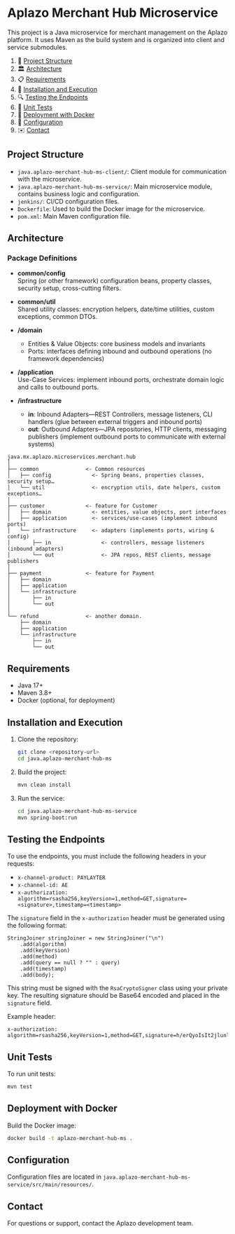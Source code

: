 # Aplazo Merchant Hub Microservice

This project is a Java microservice for merchant management on the Aplazo platform. It uses Maven as the build system and is organized into client and service submodules.

1. 📂 [Project Structure](#project-structure)  
2. 🏛️ [Architecture](#architecture)  
3. 📋 [Requirements](#requirements)  
4. 🚀 [Installation and Execution](#installation-and-execution)  
5. 🔍 [Testing the Endpoints](#testing-the-endpoints)  
6. 🧪 [Unit Tests](#unit-tests)  
7. 🐳 [Deployment with Docker](#deployment-with-docker)  
8. 🔧 [Configuration](#configuration)  
9. ✉️ [Contact](#contact)  

## Project Structure

- `java.aplazo-merchant-hub-ms-client/`: Client module for communication with the microservice.
- `java.aplazo-merchant-hub-ms-service/`: Main microservice module, contains business logic and configuration.
- `jenkins/`: CI/CD configuration files.
- `Dockerfile`: Used to build the Docker image for the microservice.
- `pom.xml`: Main Maven configuration file.


## Architecture

### Package Definitions

- **common/config**  
   Spring (or other framework) configuration beans, property classes, security setup, cross-cutting filters.

- **common/util**  
   Shared utility classes: encryption helpers, date/time utilities, custom exceptions, common DTOs.

- **<feature>/domain**  
   - Entities & Value Objects: core business models and invariants  
   - Ports: interfaces defining inbound and outbound operations (no framework dependencies)

- **<feature>/application**  
   Use-Case Services: implement inbound ports, orchestrate domain logic and calls to outbound ports.

- **<feature>/infrastructure**  
   - **in**: Inbound Adapters—REST Controllers, message listeners, CLI handlers (glue between external triggers and inbound ports)  
   - **out**: Outbound Adapters—JPA repositories, HTTP clients, messaging publishers (implement outbound ports to communicate with external systems)

```text
java.mx.aplazo.microservices.merchant.hub
│
├── common               <- Common resources
│   ├── config             <- Spring beans, properties classes, security setup…
│   └── util               <- encryption utils, date helpers, custom exceptions…
│
├── customer             <- feature for Customer
│   ├── domain             <- entities, value objects, port interfaces
│   ├── application        <- services/use-cases (implement inbound ports)
│   └── infrastructure     <- adapters (implements ports, wiring & config)
│       ├── in                <- controllers, message listeners (inbound adapters)
│       └── out               <- JPA repos, REST clients, message publishers
│
├── payment              <- feature for Payment
│   ├── domain
│   ├── application
│   └── infrastructure
│       ├── in
│       └── out
│
└── refund               <- another domain.
    ├── domain
    ├── application
    └── infrastructure
        ├── in
        └── out
```

## Requirements

- Java 17+
- Maven 3.8+
- Docker (optional, for deployment)

## Installation and Execution

1. Clone the repository:
   ```sh
   git clone <repository-url>
   cd java.aplazo-merchant-hub-ms
   ```
2. Build the project:
   ```sh
   mvn clean install
   ```
3. Run the service:
   ```sh
   cd java.aplazo-merchant-hub-ms-service
   mvn spring-boot:run
   ```

## Testing the Endpoints

To use the endpoints, you must include the following headers in your requests:

- `x-channel-product: PAYLAYTER`
- `x-channel-id: AE`
- `x-authorization: algorithm=rsasha256,keyVersion=1,method=GET,signature=<signature>,timestamp=<timestamp>`

The `signature` field in the `x-authorization` header must be generated using the following format:

```
StringJoiner stringJoiner = new StringJoiner("\n")
    .add(algorithm)
    .add(keyVersion)
    .add(method)
    .add(query == null ? "" : query)
    .add(timestamp)
    .add(body);
```

This string must be signed with the `RsaCryptoSigner` class using your private key. The resulting signature should be Base64 encoded and placed in the `signature` field.

Example header:

```
x-authorization: algorithm=rsasha256,keyVersion=1,method=GET,signature=h/erQyoIsIt2jlunlR6BI5LI2CvLwk9A0ljM4lrybyrnkLDwf0EHEg2UWrwaxEVdzlag6fu5vvdxUkLfCIry1q4o92fN8VNj+vJPIgTQ1t2qiZeL+iaXgMbT9TedkVNabvu7OtUlKkox/A2k1J8HDMtyAgttUJpqfPxFk+OV8tW0/Q70pJ6Pw/NXfFKtYoxDGSH0lmXU3Z9oRDP4hLVZE1zxtyu0v9L1iUELR430YGnQx6+tu9ympK7qZ03wasirqTTfC89yRyS2vZac43BlqjS8xt2QQHJ6E/qdy80Ax3ODGs4jA3H3GZhLZN7WaQJHya1cu72QjcgNHgkMBA0AlQ==,timestamp=1748362717743
```

## Unit Tests

To run unit tests:

```sh
mvn test
```

## Deployment with Docker

Build the Docker image:

```sh
docker build -t aplazo-merchant-hub-ms .
```

## Configuration

Configuration files are located in `java.aplazo-merchant-hub-ms-service/src/main/resources/`.

## Contact

For questions or support, contact the Aplazo development team.
